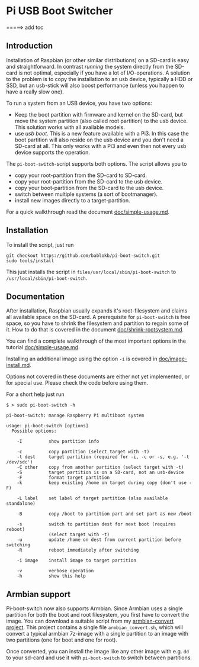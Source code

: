 Pi USB Boot Switcher
====================

=====> add toc

Introduction
------------

Installation of Raspbian (or other similar distributions) on a SD-card
is easy and straightforward. In contrast *running* the system directly
from the SD-card is not optimal, especially if you have a lot of
I/O-operations. A solution to the problem is to copy the installation
to an usb device, typically a HDD or SSD, but an usb-stick will also
boost performance (unless you happen to have a really slow one).

To run a system from an USB device, you have two options:

  - Keep the boot partition with firmware and kernel on the SD-card,
    but move the system partition (also called root partition) to the
    usb device. This solution works with all available models.
  - use *usb boot*. This is a new feature available with a Pi3. In this
    case the boot partition will also reside on the usb device and you
    don't need a SD-card at all. This only works with a Pi3 and even
    then not every usb device supports the operation.

The `pi-boot-switch`-script supports both options. The script allows you
to

  - copy your root-partition from the SD-card to SD-card.
  - copy your root-partition from the SD-card to the usb device.
  - copy your boot-partition from the SD-card to the usb device.
  - switch between multiple systems (a sort of bootmanager).
  - install new images directly to a target-partition.

For a quick walkthrough read the document
[doc/simple-usage.md](./doc/simple-usage.md "simple usage").


Installation
------------

To install the script, just run

    git checkout https://github.com/bablokb/pi-boot-switch.git
    sudo tools/install

This just installs the script in `files/usr/local/sbin/pi-boot-switch` to
`/usr/local/sbin/pi-boot-switch`.


Documentation
-------------

After installation, Raspbian usually expands it's root-filesystem and
claims all available space on the SD-card. A prerequisite for
`pi-boot-switch` is free space, so you have to shrink the filesystem
and partition to regain some of it. How to do that is covered in the
document
[doc/shrink-rootsystem.md](./doc/shrink-rootsystem.md "Shrinking the root-filesystem").

You can find a complete walkthrough of the most important options in the
tutorial [doc/simple-usage.md](./doc/simple-usage.md "simple usage").

Installing an additional image using the option `-i` is covered in
[doc/image-install.md](./doc/image-install.md "image installation").

Options not covered in these documents are either not yet implemented,
or for special use. Please check the code before using them.

For a short help just run

    $ > sudo pi-boot-switch -h

    pi-boot-switch: manage Raspberry Pi multiboot system
      
    usage: pi-boot-switch [options]
      Possible options:
    
        -I          show partition info
    
        -c          copy partition (select target with -t)
        -t dest     target partition (required for -i, -c or -s, e.g. '-t /dev/sdc')
        -C other    copy from another partition (select target with -t)
        -S          target partition is on a SD-card, not an usb-device
        -F          format target partition
        -k          keep existing /home on target during copy (don't use -F)

        -L label    set label of target partition (also available standalone)
    
        -B          copy /boot to partition part and set part as new /boot
    
        -s          switch to partition dest for next boot (requires reboot)
                    (select target with -t)
        -u          update /home on dest from current partition before switching
        -R          reboot immediately after switching
    
        -i image    install image to target partition
    
        -v          verbose operation
        -h          show this help


Armbian support
---------------

Pi-boot-switch now also supports Armbian. Since Armbian uses a single
partition for both the boot and root filesystem, you first have to
convert the image. You can download a suitable script from my
[armbian-convert project](https://github.com/bablokb/armbian-convert "armbian-convert-project"). This project contains a single file `armbian_convert.sh`,
which will convert a typical armbian 7z-image with a single partition
to an image with two partitions (one for boot and one for root).

Once converted, you can install the image like any other image with
e.g. `dd` to your sd-card and use it with `pi-boot-switch` to switch
between partitions.
